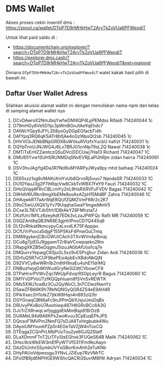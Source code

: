 # DMS Wallet

Akses proses cekin insentif dms : https://zpool.ca/wallet/DTpP7D9rMHkHwT2ArvTkZoVUa6PFWeodiT

Untuk lihat paid saldo di : 
- https://documentchain.org/explorer/?search=DTpP7D9rMHkHwT2ArvTkZoVUa6PFWeodiT
- https://explorer.dms.cash/?search=DTpP7D9rMHkHwT2ArvTkZoVUa6PFWeodiT&net=mainnet

Dimana `DTpP7D9rMHkHwT2ArvTkZoVUa6PFWeodiT` walet kakak hasil pilih di bawah ini.


## Daftar User Wallet Adress

Silahkan akuisisi alamat wallet ini dengan menuliskan nama-npm dan kelas di samping alamat wallet nya

1. DCvDAwroX2NmJbqYwfwDNf4QP4LpPEMdss Rifaidi 714240044 1c
2. D79mHGy8Ve5D1ijc3pWmBGnJtAeYqEhdc7
3. DAtWcYGpy6JfYL358yoGyDGpEGfacbTi4h
4. DAfYpq3RQ6qKSATr8bfjAe4oGzWpsQt2sb 714240045 1c
5. DHVVCbJENbBNpGRDX8uWVsuRVtzfxYucbU hafizt 714240031 1c
7. DQYpTnnUJNJWG4J6Lx7BRJG1cnNp79sL2Q Nawal 714240038 1c
9. DMTiTxErHZZamtczQSuDVciDDCUwj7Ha13 Richard 714240047 1C
10. DMU65Yvw1SUHSRUNMDqSNvEVRjLaPUhRjm zidan hairra 714240061 1C
11. DSV3hvJAgYg4Da3R7Nd9uMYARPyJWya9py mhd baihaqi 714240024 1C
12. DE65xzz1sg6vMAKoXmYxUb8QrvsRj5vuo7  NandaSR 714240033 1C
13. DU1DYauJ3g2P7ihRqcVw8CkbTvWBX7FeY9  Fauzi 714240032 1C
14. DHoQVqq4FRvCBLcmYy2nL9HsRXRVFuFVDV  Bagas 714240042 1C
15. D9HdV6fJRkn9mgXbEMe8soAxAZpH15MdBF  Zahra 714240046 1C
16. DHAqwkRT7aArWqERQUfZQMZVmF66r2c2K7
17. D9sC5wUJXQX1yYv79UqqhaGwaY1mgwMmV5
18. DCxe3LTtEVTJb5frh1DBrAkYZ8FMhztaTJ
19. DKzfUrc1M1Lz6zeyAdt7EDk3vLzaJPWFQc Rafli MR 714240059 1C
20. DSQZAnt8qQB3N68E3gjnh1PnoCD7Q44Sq6
21. DLf2oRhkat9kmcypyCaLxvdLK75F4ppjax
22. DCfUVrPxoca5djgF155PSKsF4PnwGuLTmq
23. DM89gykerjCBcGWUtCAch3TXvWVnApBmaj 
24. DCu8g7jzEGJ9ggwmTZr8iaVCvwpqeko2Rm 
25. DRapgXKZB5eDqgmJ5izuJAGbAfUoa1cq7e
26. DMQurrvYepaqjC6SjuGL5xz9vESPvjjbur Zidan Ardi 714240036 1C
27. DDrfuQ5R7vCUF9bePEsi4pbEvXBdoNkQjN
28. D92VVCy8wWRn1b2m6tH9xaEu4uhE11drMQ
29. DNBuzfwjqD4KtWudGryNeSiZdtCVbowCF8
30. DTPaHrxrPVWvZqc1WiUpFdvqrRSGpLeyrR Bagus 714240060 1C
31. DM1YvDPVsUTzfKQQphiuam8fSVnSvREWTK
32. DMs5XWJ1cwBz3Cu2QyWoCL3nTCDwzNwnYz
33. D5awZFB66K9V78kNQNGyQGR4ZS4eE9AH4R
34. DPikXxec2H1otkZ7jtkW8Hqn4n893zQ3tr
35. DGYGnaqCBN6aFc9nJfPmQb1UsjuUesDqBx
36. DRUvyPKvBoU7Axohiwp487H6GRvBCc6A3G
37. DJcTrZXRrwqLwfjqgjgdEkMmBsp81BrDzB
38. DUAMeL94d9A6KPs2woKvuu3CpEuqEPkJPS
39. DQnsoF1MVPm2NmFQ7sDJA8TxHrgbubk4Wu
40. DAyoiUMYouvkPZp5r4EGe7aVZjW4nToxCQ
41. DTEqga2CQnPrLMbPUuTou2ye6GJQ2Statf
42. DLaXDmmFTnT2LtTFyStsEGhxk3FUQeS64B Malik 714240062 1C
43. DHsc9ckWkEW3mEfPyWTVfS311Fm9kcAayn
44. DAzDVJnhrSSymkUVYxGBorKmAhh2eTuKNb
45. DHyPAUoVdpwssgu3YNvLJZiEup7RzVMrTC
46. DFoSfB9jd6NPHGE9WShcQACRi3SuvtM8fW Adryan 714240034 1C





